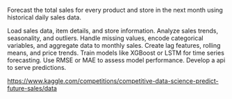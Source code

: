 Forecast the total sales for every product and store in the next month using historical daily sales data.

Load sales data, item details, and store information.
Analyze sales trends, seasonality, and outliers.
Handle missing values, encode categorical variables, and aggregate data to monthly sales.
Create lag features, rolling means, and price trends.
Train models like XGBoost or LSTM for time series forecasting.
Use RMSE or MAE to assess model performance.
Develop a api to serve predictions.

https://www.kaggle.com/competitions/competitive-data-science-predict-future-sales/data
